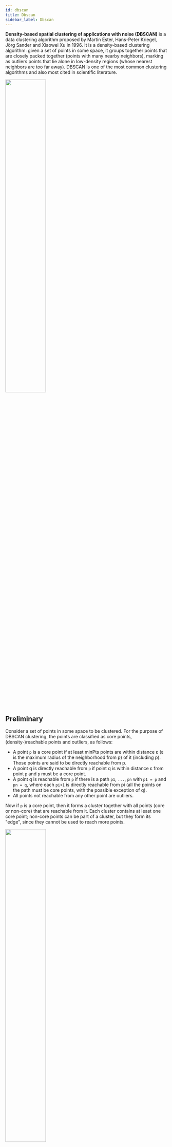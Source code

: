 ```yaml
---
id: dbscan
title: Dbscan
sidebar_label: Dbscan
---
```


**Density-based spatial clustering of applications with noise (DBSCAN)** is a data clustering algorithm proposed by Martin Ester, Hans-Peter Kriegel, Jörg Sander and Xiaowei Xu in 1996. It is a density-based clustering algorithm: given a set of points in some space, it groups together points that are closely packed together (points with many nearby neighbors), marking as outliers points that lie alone in low-density regions (whose nearest neighbors are too far away). DBSCAN is one of the most common clustering algorithms and also most cited in scientific literature.

<img src="https://upload.wikimedia.org/wikipedia/commons/f/fe/Kernel_Machine.svg" width="50%" height="50%"/>


## Preliminary

Consider a set of points in some space to be clustered. For the purpose of DBSCAN clustering, the points are classified as core points, (density-)reachable points and outliers, as follows:

- A point `p` is a core point if at least minPts points are within distance ε (ε is the maximum radius of the neighborhood from p) of it (including p). Those points are said to be directly reachable from p.
- A point q is directly reachable from `p` if point q is within distance ε from point `p` and `p` must be a core point.
- A point q is reachable from `p` if there is a path `p1`, `...`, `pn` with `p1 = p` and `pn = q`, where each `pi+1` is directly reachable from pi (all the points on the path must be core points, with the possible exception of q).
- All points not reachable from any other point are outliers.

Now if `p` is a core point, then it forms a cluster together with all points (core or non-core) that are reachable from it. Each cluster contains at least one core point; non-core points can be part of a cluster, but they form its "edge", since they cannot be used to reach more points.


<img src="https://upload.wikimedia.org/wikipedia/commons/thumb/a/af/DBSCAN-Illustration.svg/800px-DBSCAN-Illustration.svg.png" width="50%" height="50%"/>

Reachability is not a symmetric relation since, by definition, no point may be reachable from a non-core point, regardless of distance (so a non-core point may be reachable, but nothing can be reached from it). Therefore, a further notion of connectedness is needed to formally define the extent of the clusters found by DBSCAN. Two points p and q are density-connected if there is a point o such that both p and q are reachable from o. Density-connectedness is symmetric.

A cluster then satisfies two properties:

- All points within the cluster are mutually density-connected.
- If a point is density-reachable from any point of the cluster, it is part of the cluster as well.


## Algorithm


DBSCAN requires two parameters: ε (eps) and the minimum number of points required to form a dense region (minPts). It starts with an arbitrary starting point that has not been visited. This point's ε-neighborhood is retrieved, and if it contains sufficiently many points, a cluster is started. Otherwise, the point is labeled as noise. Note that this point might later be found in a sufficiently sized ε-environment of a different point and hence be made part of a cluster.

If a point is found to be a dense part of a cluster, its ε-neighborhood is also part of that cluster. Hence, all points that are found within the ε-neighborhood are added, as is their own ε-neighborhood when they are also dense. This process continues until the density-connected cluster is completely found. Then, a new unvisited point is retrieved and processed, leading to the discovery of a further cluster or noise.

DBSCAN can be used with any distance function (as well as similarity functions or other predicates). The distance function (dist) can therefore be seen as an additional parameter.

The algorithm can be expressed in pseudocode as follows:

```
DBSCAN(DB, distFunc, eps, minPts) {
   C = 0                                                  /* Cluster counter */
   for each point P in database DB {
      if label(P) ≠ undefined then continue               /* Previously processed in inner loop */
      Neighbors N = RangeQuery(DB, distFunc, P, eps)      /* Find neighbors */
      if |N| < minPts then {                              /* Density check */
         label(P) = Noise                                 /* Label as Noise */
         continue
      }
      C = C + 1                                           /* next cluster label */
      label(P) = C                                        /* Label initial point */
      Seed set S = N \ {P}                                /* Neighbors to expand */
      for each point Q in S {                             /* Process every seed point */
         if label(Q) = Noise then label(Q) = C            /* Change Noise to border point */
         if label(Q) ≠ undefined then continue            /* Previously processed */
         label(Q) = C                                     /* Label neighbor */
         Neighbors N = RangeQuery(DB, distFunc, Q, eps)   /* Find neighbors */
         if |N| ≥ minPts then {                           /* Density check */
            S = S ∪ N                                     /* Add new neighbors to seed set */
         }
      }
   }
}
```

where RangeQuery can be implemented using a database index for better performance, or using a slow linear scan:

```
RangeQuery(DB, distFunc, Q, eps) {
   Neighbors = empty list
   for each point P in database DB {                      /* Scan all points in the database */
      if distFunc(Q, P) ≤ eps then {                      /* Compute distance and check epsilon */
         Neighbors = Neighbors ∪ {P}                      /* Add to result */
      }
   }
   return Neighbors
}
```

## Complexity

DBSCAN visits each point of the database, possibly multiple times (e.g., as candidates to different clusters). For practical considerations, however, the time complexity is mostly governed by the number of regionQuery invocations. DBSCAN executes exactly one such query for each point, and if an indexing structure is used that executes a neighborhood query in O(log n), an overall average runtime complexity of O(n log n) is obtained (if parameter ε is chosen in a meaningful way, i.e. such that on average only O(log n) points are returned). Without the use of an accelerating index structure, or on degenerated data (e.g. all points within a distance less than ε), the worst case run time complexity remains O(n²). The distance matrix of size (n²-n)/2 can be materialized to avoid distance recomputations, but this needs O(n²) memory, whereas a non-matrix based implementation of DBSCAN only needs O(n) memory.

<img src="https://upload.wikimedia.org/wikipedia/commons/thumb/0/05/DBSCAN-density-data.svg/440px-DBSCAN-density-data.svg.png" width="30%" height="30%"/>

> DBSCAN can find non-linearly separable clusters. This dataset cannot be adequately clustered with k-means or Gaussian Mixture EM clustering

## Implementation

| | Language | Link |
|:-: | :-: | :-: |
| <img src="https://cdn.abranhe.com/projects/algorithms/logos/python.svg" width="30px"> | Python | [dbscan.py](https://github.com/AllAlgorithms/python/blob/master/algorithms/artificial-intelligence/dbscan.py) |


## Helpful Links

- [Wikipedia](https://en.wikipedia.org/wiki/DBSCAN)

## Videos

- [Youtube](https://www.youtube.com/watch?v=9oe43bVLxzk)

